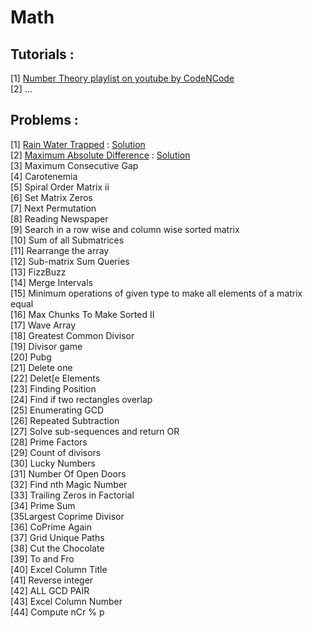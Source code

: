 
# Math

## Tutorials :

[1] <a href="https://www.youtube.com/playlist?list=PL2q4fbVm1Ik4liHX78IRslXzUr8z5QxsG"> Number Theory playlist on youtube by CodeNCode </a>    
[2] ...


## Problems :

[1] [Rain Water Trapped](https://leetcode.com/problems/trapping-rain-water/) : [Solution](../src/algorithms/2_arrays_and_math/1_rain_water_trapped.cpp)    
[2] [Maximum Absolute Difference](https://www.hackerearth.com/practice/data-structures/arrays/1-d/practice-problems/algorithm/can-you-solve-it/) : [Solution](../src/algorithms/2_arrays_and_math/2_maximum_absoute_difference.cpp)  
[3] Maximum Consecutive Gap   
[4] Carotenemia    
[5] Spiral Order Matrix ii    
[6] Set Matrix Zeros   
[7] Next Permutation   
[8] Reading Newspaper   
[9] Search in a row wise and column wise sorted matrix    
[10] Sum of all Submatrices   
[11] Rearrange the array  
[12] Sub-matrix Sum Queries    
[13] FizzBuzz    
[14] Merge Intervals    
[15] Minimum operations of given type to make all elements of a matrix equal       
[16] Max Chunks To Make Sorted II    
[17] Wave Array    
[18] Greatest Common Divisor   
[19] Divisor game    
[20] Pubg   
[21] Delete one     
[22] Delet[e Elements    
[23] Finding Position    
[24] Find if two rectangles overlap    
[25] Enumerating GCD    
[26] Repeated Subtraction    
[27] Solve sub-sequences and return OR      
[28] Prime Factors    
[29] Count of divisors    
[30] Lucky Numbers   
[31] Number Of Open Doors    
[32] Find nth Magic Number   
[33] Trailing Zeros in Factorial   
[34] Prime Sum    
[35Largest Coprime Divisor   
[36] CoPrime Again   
[37] Grid Unique Paths     
[38] Cut the Chocolate    
[39] To and Fro    
[40] Excel Column Title   
[41] Reverse integer   
[42] ALL GCD PAIR   
[43] Excel Column Number    
[44] Compute nCr % p    
